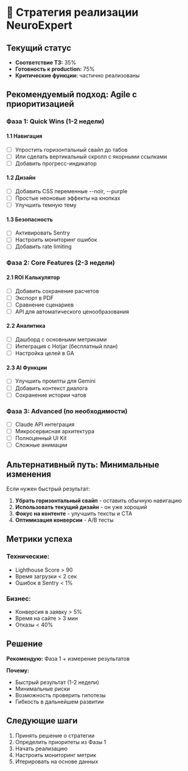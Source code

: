 # 🎯 Стратегия реализации NeuroExpert

## Текущий статус
- **Соответствие ТЗ:** 35%
- **Готовность к production:** 75%
- **Критические функции:** частично реализованы

## Рекомендуемый подход: Agile с приоритизацией

### Фаза 1: Quick Wins (1-2 недели)

#### 1.1 Навигация
- [ ] Упростить горизонтальный свайп до табов
- [ ] Или сделать вертикальный скролл с якорными ссылками
- [ ] Добавить прогресс-индикатор

#### 1.2 Дизайн
- [ ] Добавить CSS переменные --noir, --purple
- [ ] Простые неоновые эффекты на кнопках
- [ ] Улучшить темную тему

#### 1.3 Безопасность
- [ ] Активировать Sentry
- [ ] Настроить мониторинг ошибок
- [ ] Добавить rate limiting

### Фаза 2: Core Features (2-3 недели)

#### 2.1 ROI Калькулятор
- [ ] Добавить сохранение расчетов
- [ ] Экспорт в PDF
- [ ] Сравнение сценариев
- [ ] API для автоматического ценообразования

#### 2.2 Аналитика
- [ ] Дашборд с основными метриками
- [ ] Интеграция с Hotjar (бесплатный план)
- [ ] Настройка целей в GA

#### 2.3 AI Функции
- [ ] Улучшить промпты для Gemini
- [ ] Добавить контекст диалога
- [ ] Сохранение истории чатов

### Фаза 3: Advanced (по необходимости)

- [ ] Claude API интеграция
- [ ] Микросервисная архитектура
- [ ] Полноценный UI Kit
- [ ] Сложные анимации

## Альтернативный путь: Минимальные изменения

Если нужен быстрый результат:

1. **Убрать горизонтальный свайп** - оставить обычную навигацию
2. **Использовать текущий дизайн** - он уже хороший
3. **Фокус на контенте** - улучшить тексты и CTA
4. **Оптимизация конверсии** - A/B тесты

## Метрики успеха

### Технические:
- Lighthouse Score > 90
- Время загрузки < 2 сек
- Ошибок в Sentry < 1%

### Бизнес:
- Конверсия в заявку > 5%
- Время на сайте > 3 мин
- Отказы < 40%

## Решение

**Рекомендую:** Фаза 1 + измерение результатов

**Почему:**
- Быстрый результат (1-2 недели)
- Минимальные риски
- Возможность проверить гипотезы
- Гибкость в дальнейшем развитии

## Следующие шаги

1. Принять решение о стратегии
2. Определить приоритеты из Фазы 1
3. Начать реализацию
4. Настроить мониторинг метрик
5. Итерировать на основе данных